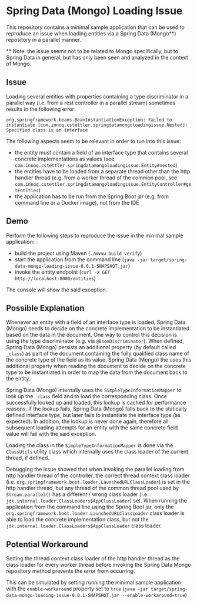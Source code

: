 # Spring Data (Mongo) Loading Issue

This repository contains a minimal sample application that can be used to reproduce an issue when loading entities via a Spring Data (Mongo**) repository in a parallel manner.

** Note: the issue seems not to be related to Mongo specifically, but to Spring Data in general, but has only been seen and analyzed in the context of Mongo.

## Issue

Loading several entities with properties containing a type discriminator in a parallel way (i.e. from a rest controller in a parallel stream) sometimes results in the following error:

```
org.springframework.beans.BeanInstantiationException: Failed to instantiate [com.innoq.cstettler.springdatamongoloadingissue.Nested]: Specified class is an interface
```

The following aspects seem to be relevant in order to run into this issue:

- the entity must contain a field of an interface type that contains several concrete implementations as values (see `com.innoq.cstettler.springdatamongoloadingissue.Entity#nested`) 
- the entities have to be loaded from a separate thread other than the http handler thread (e.g. from a worker thread of the common pool, see `com.innoq.cstettler.springdatamongoloadingissue.EntityController#getEntities`)
- the application has to be run from the Spring Boot jar (e.g. from command line or a Docker image), not from the IDE

## Demo

Perform the following steps to reproduce the issue in the minimal sample application:

- build the project using Maven (`./mvnw build verify`)
- start the application from the command line (`java -jar target/spring-data-mongo-loading-issue-0.0.1-SNAPSHOT.jar`)
- invoke the entity endpoint (`curl -X GET http://localhost:8080/entities`)

The console will show the said exception.

## Possible Explanation

Whenever an entity with a field of an interface type is loaded, Spring Data (Mongo) needs to decide on the concrete implementation to be instantiated based on the data in the document.
One way to control this decision is using the type discriminator (e.g. via `@BsonDiscriminator`).
When defined, Spring Data (Mongo) persists an additional property (by default called `_class`) as part of the document containing the fully qualified class name of the concrete type of the field as its value.
Spring Data (Mongo) the uses this additional property when reading the document to decide on the concrete type to be instantiated in order to map the data from the document back to the entity.

Spring Data (Mongo) internally uses the `SimpleTypeInformationMapper` to look up the `_class` field and to load the corresponding class.
Once successfully looked up and loaded, this lookup is cached for performance reasons.
If the lookup fails, Spring Data (Mongo) falls back to the statically defined interface type, but later fails to instantiate the interface type (as expected).
In addition, the lookup is never done again, therefore all subsequent loading attempts for an entity with the same concrete field value will fail with the said exception.

Loading the class in the `SimpleTypeInformationMapper` is done via the `ClassUtils` utility class which internally uses the class loader of the current thread, if defined.

Debugging the issue showed that when invoking the parallel loading from http handler thread of the controller, the correct thread context class loader (i.e. `org.springframework.boot.loader.LaunchedURLClassLoader`) is set in the http handler thread, but any thread of the common thread pool used by `Stream.parallel()` has a different / wrong class loader (i.e. `jdk.internal.loader.ClassLoaders$AppClassLoader`) set.
When running the application from the command line using the Spring Boot jar, only the `org.springframework.boot.loader.LaunchedURLClassLoader` class loader is able to load the concrete implementation class, but not the `jdk.internal.loader.ClassLoaders$AppClassLoader` class loader.

## Potential Workaround

Setting the thread context class loader of the http handler thread as the class loader for every worker thread before invoking the Spring Data Mongo repository method prevents the error from occurring.

This can be simulated by setting running the minimal sample application with the `enable-workaround` property set to `true` (`java -jar target/spring-data-mongo-loading-issue-0.0.1-SNAPSHOT.jar --enable-workaround=true`)
